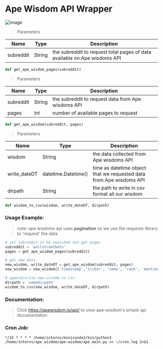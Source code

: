 # Ape Wisdom API Wrapper
![image](https://user-images.githubusercontent.com/64557487/135900885-7b48c43d-bac5-42fb-8a54-3c97bbad6856.png)



> Parameters

| Name   |     Type      | Description  |
| -------------       | ------------- |------------- |
| subreddit  | String     | the subreddit to request total pages of data available on Ape wisdoms API |


```python
def get_ape_wisdom_pages(subreddit)
```

> Parameters
> 
| Name   |     Type      | Description  |
| -------------       | ------------- |------------- |
| subreddit  | String     | the subreddit to request data from Ape wisdoms API |
| pages  | Int     | number of available pages to request |

```python
def get_ape_wisdom(subreddit, pages)
```



> Parameters

| Name   |     Type      | Description  |
| -------------       | ------------- |------------- |
| wisdom  | String     | the data collected from Ape wisdoms API|
| write_dateDT  | datetime.Datetime()     | time as datetime object that we requested data from Ape wisdoms API|
| dirpath  | String     | the path to write in csv format all our wisdom|

```python
def wisdom_to_csv(wisdom, write_dateDT, dirpath)
```

### Usage Example:

> note: ape wisdoms api uses **pagination** so we use the requests library to 'request' the data
```python
# set subreddit to be searched and get pages
subreddit = 'wallstreetbets'
pages = get_ape_wisdom_pages(subreddit)

# get new data
new_wisdom, write_dateDT = get_ape_wisdom(subreddit, pages)
new_wisdom = new_wisdom[['timestamp','ticker', 'name', 'rank', 'mentions','upvotes','rank_24h_ago', 'mentions_24h_ago']]

# append/write new wisdom to csv
dirpath = 'somedirpath'
wisdom_to_csv(new_wisdom, write_dateDT, dirpath)

```
### Documentation:
> Click https://apewisdom.io/api/ to view ape-wisdom's simple api documentation

### Cron Job:
```
*/15 * * * * /home/interns/miniconda3/bin/python3 /home/interns/ape_wisdom/ape-wisdom/ape_main.py >> ~/cron.log 2>&1

```
